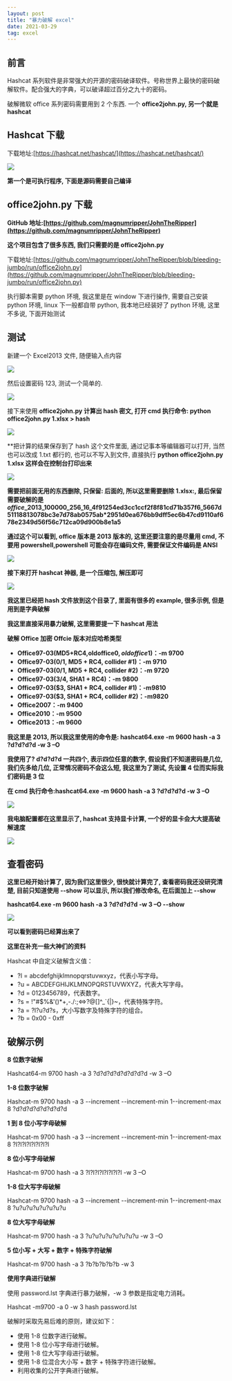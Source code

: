 ```yaml
---
layout: post
title: "暴力破解 excel"
date: 2021-03-29
tag: excel
--- 
```



前言
--

Hashcat 系列软件是非常强大的开源的密码破译软件。号称世界上最快的密码破解软件。配合强大的字典，可以破译超过百分之九十的密码。

破解微软 office 系列密码需要用到 2 个东西. 一个 **office2john.py, 另一个就是 hashcat**

Hashcat 下载
----------

下载地址:[https://hashcat.net/hashcat/](https://hashcat.net/hashcat/)

![](https://img.hacpai.com/file/2019/08/8eca2fa789a74df0abdb23a38c1d9b5f-3f184e64.png?imageView2/2/w/1280/format/jpg/interlace/1/q/100)

**第一个是可执行程序, 下面是源码需要自己编译**

office2john.py 下载
-----------------

**GitHub 地址:[https://github.com/magnumripper/JohnTheRipper](https://github.com/magnumripper/JohnTheRipper)**

**这个项目包含了很多东西, 我们只需要的是 office2john.py**

下载地址:[https://github.com/magnumripper/JohnTheRipper/blob/bleeding-jumbo/run/office2john.py](https://github.com/magnumripper/JohnTheRipper/blob/bleeding-jumbo/run/office2john.py)

执行脚本需要 python 环境, 我这里是在 window 下进行操作, 需要自己安装 python 环境, linux 下一般都自带 python, 我本地已经装好了 python 环境, 这里不多说, 下面开始测试

测试
--

新建一个 Excel2013 文件, 随便输入点内容

![](https://img.hacpai.com/file/2019/08/38e6e6c75b9a4450b09bd83e33fd89b7-af01d489.png?imageView2/2/w/1280/format/jpg/interlace/1/q/100)

然后设置密码 123, 测试一个简单的.

![](https://img.hacpai.com/file/2019/08/3a7cf9fbaf594300b0eae26b776c07a0-55cd58a1.png?imageView2/2/w/1280/format/jpg/interlace/1/q/100)

接下来使用 **office2john.py 计算出 hash 密文, 打开 cmd 执行命令: python office2john.py 1.xlsx > hash**

![](https://img.hacpai.com/file/2019/08/151f48839f254c88a7083740f9f147c8-b65d95ce.png?imageView2/2/w/1280/format/jpg/interlace/1/q/100)

**把计算的结果保存到了 hash 这个文件里面, 通过记事本等编辑器可以打开, 当然也可以改成 1.txt 都行的, 也可以不写入到文件, 直接执行 **python office2john.py 1.xlsx 这样会在控制台打印出来**

![](https://img.hacpai.com/file/2019/08/80684f33922040cbb604a0fdbd19dc3a-10c138ed.png?imageView2/2/w/1280/format/jpg/interlace/1/q/100)

**需要把前面无用的东西删除, 只保留: 后面的, 所以这里需要删除 1.xlsx:, 最后保留需要破解的是 $office$_2013_100000_256_16_4f91254ed3cc1ccf2f8f81cd71b357f6_5667d51118813078bc3e7d78ab0575ab*2951d0ea676bb9dff5ec6b47cd9110af678e2349d56f56c712ca09d900b8e1a5**

**通过这个可以看到, office 版本是 2013 版本的, 这里还要注意的是尽量用 cmd, 不要用 powershell,powershell 可能会存在编码文件, 需要保证文件编码是 ANSI**

![](https://img.hacpai.com/file/2019/08/fe30af6d036242e0a0be44709802ccbe-80a6bb85.png?imageView2/2/w/1280/format/jpg/interlace/1/q/100)

**接下来打开 hashcat 神器, 是一个压缩包, 解压即可**

[![](https://zxacn.com/attachment/20190218/1865683576e74bec85d012f71c70b0be.png)](https://zxacn.com/attachment/20190218/1865683576e74bec85d012f71c70b0be.png)

**我这里已经把 hash 文件放到这个目录了, 里面有很多的 example, 很多示例, 但是用到是字典破解**

**我这里直接采用暴力破解, 这里需要提一下 hashcat 用法**

**破解 Office 加密 Offcie 版本对应哈希类型**

*   **Office97-03(MD5+RC4,oldoffice$0,oldoffice$1)：-m 9700**
*   **Office97-03($0/$1, MD5 + RC4, collider #1)：-m 9710**
*   **Office97-03($0/$1, MD5 + RC4, collider #2)：-m 9720**
*   **Office97-03($3/$4, SHA1 + RC4)：-m 9800**
*   **Office97-03($3, SHA1 + RC4, collider #1)：-m9810**
*   **Office97-03($3, SHA1 + RC4, collider #2)：-m9820**
*   **Office2007：-m 9400**
*   **Office2010：-m 9500**
*   **Office2013：-m 9600**

**我这里是 2013, 所以我这里使用的命令是: hashcat64.exe -m 9600 hash -a 3 ?d?d?d?d -w 3 –O**

**我使用了? d?d?d?d 一共四个, 表示四位任意的数字, 假设我们不知道密码是几位, 我们先多给几位, 正常情况密码不会这么短, 我这里为了测试, 先设置 4 位而实际我们密码是 3 位**

**在 cmd 执行命令:hashcat64.exe -m 9600 hash -a 3 ?d?d?d?d -w 3 –O**

![](https://img.hacpai.com/file/2019/08/f727ab93ec014137b7b7c7330ca096dd-7785f5d4.png?imageView2/2/w/1280/format/jpg/interlace/1/q/100)

**我电脑配置都在这里显示了, hashcat 支持显卡计算, 一个好的显卡会大大提高破解速度**

![](https://img.hacpai.com/file/2019/08/fca8837b029c486b8c36f7f99f22ab2d-cd3d14a1.png?imageView2/2/w/1280/format/jpg/interlace/1/q/100)

查看密码
----

**这里已经开始计算了, 因为我们这里很少, 很快就计算完了, 查看密码我还没研究清楚, 目前只知道使用 --show 可以显示, 所以我们修改命名, 在后面加上 --show**

**hashcat64.exe -m 9600 hash -a 3 ?d?d?d?d -w 3 –O --show**

![](https://img.hacpai.com/file/2019/08/2a6e4faeeb064f89af4dc689183014d1-189bc7cb.png?imageView2/2/w/1280/format/jpg/interlace/1/q/100)

**可以看到密码已经算出来了**

**这里在补充一些大神们的资料**

Hashcat 中自定义破解含义值：

*   ?l = abcdefghijklmnopqrstuvwxyz，代表小写字母。
*   ?u = ABCDEFGHIJKLMNOPQRSTUVWXYZ，代表大写字母。
*   ?d = 0123456789，代表数字。
*   ?s = !"#$%&'()*+,-./:;<=>?@[]^_`{|}~，代表特殊字符。
*   ?a = ?l?u?d?s，大小写数字及特殊字符的组合。
*   ?b = 0x00 - 0xff

破解示例
----

**8 位数字破解**

Hashcat64-m 9700 hash -a 3 ?d?d?d?d?d?d?d?d -w 3 –O

**1-8 位数字破解**

Hashcat-m 9700 hash -a 3 --increment --increment-min 1--increment-max 8 ?d?d?d?d?d?d?d?d

**1 到 8 位小写字母破解**

Hashcat-m 9700 hash -a 3 --increment --increment-min 1--increment-max 8 ?l?l?l?l?l?l?l?l

**8 位小写字母破解**

Hashcat-m 9700 hash -a 3 ?l?l?l?l?l?l?l?l -w 3 –O

**1-8 位大写字母破解**

Hashcat-m 9700 hash -a 3 --increment --increment-min 1--increment-max 8 ?u?u?u?u?u?u?u?u

**8 位大写字母破解**

Hashcat-m 9700 hash -a 3 ?u?u?u?u?u?u?u?u -w 3 –O

**5 位小写 + 大写 + 数字 + 特殊字符破解**

Hashcat-m 9700 hash -a 3 ?b?b?b?b?b -w 3

**使用字典进行破解**

使用 password.lst 字典进行暴力破解，-w 3 参数是指定电力消耗。

Hashcat -m9700 -a 0 -w 3 hash password.lst

破解时采取先易后难的原则，建议如下：

*   使用 1-8 位数字进行破解。
*   使用 1-8 位小写字母进行破解。
*   使用 1-8 位大写字母进行破解。
*   使用 1-8 位混合大小写 + 数字 + 特殊字符进行破解。
*   利用收集的公开字典进行破解。